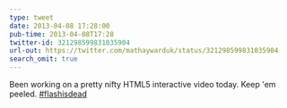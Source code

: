 ```yaml
---
type: tweet
date: 2013-04-08 17:28:00
pub-time: 2013-04-08T17:28
twitter-id: 321298599831035904
url-out: https://twitter.com/mathaywarduk/status/321298599831035904
search_omit: true
---
```


Been working on a pretty nifty HTML5 interactive video today. Keep 'em peeled. [#flashisdead](https://twitter.com/search?q=%23flashisdead&amp;src=hash)